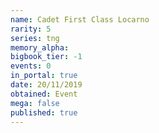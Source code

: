 ```yaml
---
name: Cadet First Class Locarno
rarity: 5
series: tng
memory_alpha:
bigbook_tier: -1
events: 0
in_portal: true
date: 20/11/2019
obtained: Event
mega: false
published: true
---
```



